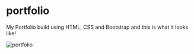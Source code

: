 # portfolio
My Portfolio build using HTML, CSS and Bootstrap and this is what it looks like!

![portfolio](https://user-images.githubusercontent.com/65450458/123306695-3e4fb880-d53f-11eb-8429-acea80da2d16.JPG)

